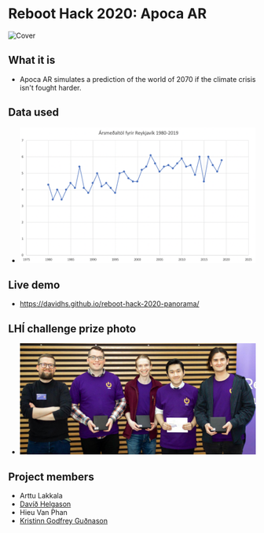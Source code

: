 # Reboot Hack 2020: Apoca AR

![Cover](cover.jpg)

## What it is
* Apoca AR simulates a prediction of the world of 2070 if the climate crisis isn't fought harder.

## Data used
* ![data](data.png)

## Live demo
* https://davidhs.github.io/reboot-hack-2020-panorama/

## LHÍ challenge prize photo
* ![prizephoto](prizephoto.png)

## Project members
* Arttu Lakkala
* [Davíð Helgason](https://github.com/davidhs)
* Hieu Van Phan
* [Kristinn Godfrey Guðnason](https://github.com/KristinnGodfrey)

